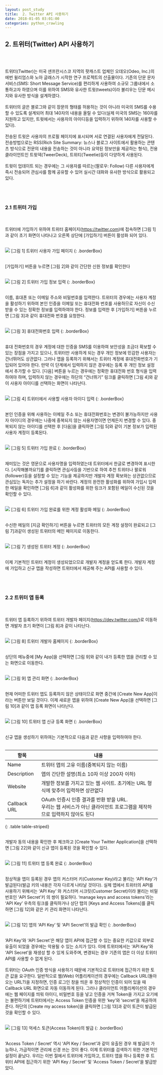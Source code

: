 ```yaml
---
layout: post_study
title:  2. Twitter API 사용하기
date: 2018-01-05 03:01:00
categories: python_crawling
---
```

## 2. 트위터(Twitter) API 사용하기
<br/><br/>

트위터(Twitter)는 미국 샌프란시스코 지역의 팟캐스트 업체인 오데오(Odeo, Inc.)의 에번 윌리엄스와 노아 글래스가 시작한 연구 프로젝트의 산출물이다. 기존의 단문 문자 서비스(SMS: Short Message Service)를 편리하게 사용하여 소규모 그룹내에서 소통하고자 하였으며 이를 위하여 SMS와 유사한 트윗(tweets)이라 불리우는 단문 메시지와 유사한 방식을 설계하였다.
<br/><br/>
트위터의 글은 블로그와 같이 장문의 형태를 허용하는 것이 아니라 미국의 SMS를 수용할 수 있도록 설계되어 최대 140자의 내용을 올릴 수 있다(실제 미국의 SMS는 160자를 지원하고 있지만, 트윗에서는 사용자의 아이디등을 입력하기 위하여 140자를 사용할 수 있다).
<br/><br/>
전송된 트윗은 사용자의 프로필 페이지에 표시되며 서로 연결된 사용자에게 전달된다. 전송방법으로는 RSS(Rich Site Summary: 뉴스나 블로그 사이트에서 활용하는 콘텐츠 방식으로 전문의 내용을 전송하는 것이 아니라 요약된 정보만을 제공하는 형식), 전용 클라이언트인 트윗덱(TweerDeck), 트위티(Tweetie)등이 다양하게 사용된다.
<br/><br/>
트윗이 업데이트 되는 경우에는 그 사용자를 따르는(팔로우: Follow) 다른 사용자에게 즉시 전송되어 관심사를 함께 공유할 수 있어 실시간 대화와 유사한 방식으로 활용되고 있다.
<br/><br/>
<br/><br/>

### 2.1 트위터 가입
<br/><br/>
트위터에 가입하기 위하여 트위터 홈페이지(https://twitter.com)에 접속하면 [그림 1]과 같이 초기 화면이 나타나고 오른쪽 상단에 [가입하기] 버튼이 활성화 되어 있다.
<br/><br/>

![](/asset/study/python_crawling/2/12.jpg)
[그림 1] 트위터 사용자 가입 페이지
{: .borderBox}
<br/><br/>

[가입하기] 버튼을 누르면 [그림 2]와 같이 간단한 신원 정보를 확인한다
<br/><br/>

![](/asset/study/python_crawling/2/13.jpg)
[그림 2] 트위터 가입 정보 입력
{: .borderBox}
<br/><br/>

이름, 휴대폰 또는 이메일 주소와 비밀번호를 입력한다. 트위터의 경우에는 사용자 계정을 활성하기 위하여 본인 인증을 이메일 또는 휴대전화 번호를 사용하므로 자신이 수신 받을 수 있는 정확한 정보를 입력하여야 한다. 정보를 입력한 후 [가입하기] 버튼을 누르면 [그림 3]과 같이 휴대전화 번호를 요청한다.
<br/><br/>

![](/asset/study/python_crawling/2/14.jpg)
[그림 3] 휴대전화번호 입력
{: .borderBox}
<br/><br/>

휴대 전화번호의 경우 계정에 대한 인증을 SMS를 이용하여 보안성을 조금더 확보할 수 있는 장점을 가지고 있으나, 트위터만 사용하게 되는 경우 개인 정보에 민감한 사용자는 건너뛰어도 상관없다. 그러나 앱을 등록하기 위해서는 트위터 계정에 휴대전화번호가 기입되어 있어야 한다. 만약 이 단계에서 입력하지 않은 경우에는 등록 후 개인 정보 설정에서 추가할 수 있다. [다음] 버튼을 누르는 경우에는 정확한 휴대전화 번호 형식을 입력하여야 하며, 입력하지 않는 경우에는 하단의 “건너뛰기” 링크를 클릭하면 [그림 4]와 같이 사용자 아이디를 선택하는 화면이 나타난다.
<br/><br/>

![](/asset/study/python_crawling/2/15.jpg)
[그림 4] 트위터에서 사용할 사용자 아이디 입력
{: .borderBox}
<br/><br/>

본인 인증을 위해 사용하는 이메일 주소 또는 휴대전화번호는 변경이 불가능하지만 사용자 아이디의 경우에는 나중에 중복되지 않는 사용자명이면 언제든지 변경할 수 있다. 중복되지 않는 아이디를 선택한 후 [다음]을 클릭하면 [그림 5]와 같이 기본 정보가 입력된 사용자 계정이 등록된다.
<br/><br/>

![](/asset/study/python_crawling/2/16.jpg)
[그림 5] 트위터 가입 완료
{: .borderBox}
<br/><br/>

재미있는 것은 영문으로 사용자명을 입력하였는데 트위터에서 한글로 변경하여 표시한다. [시작해볼까요?]를 클릭하면 관심사등을 기반으로 하여 추천 트위터나 팔로워(follower)등을 설정할 수 있는 기능을 제공하지만 개발자 계정 확보와는 상관없으므로 관심있는 독자는 추가 설정을 하기 바란다.
계정의 완전한 활성화를 위하여 가입시 입력한 메일을 확인하면 [그림 6]과 같이 활성화를 위한 링크가 포함된 메일이 수신된 것을 확인할 수 있다.
<br/><br/>

![](/asset/study/python_crawling/2/17.jpg)
[그림 6] 트위터 가입 완료를 위한 계정 활성화 메일
{: .borderBox}
<br/><br/>

수신한 메일의 [지금 확인하기] 버튼을 누르면 트위터의 모든 계정 설정이 완료되고 [그림 7]과같이 생성된 트위터의 메인 페이지로 이동한다.
<br/><br/>

![](/asset/study/python_crawling/2/18.jpg)
[그림 7] 생성된 트위터 계정
{: .borderBox}
<br/><br/>

이제 기본적인 트위터 계정이 생성되었으므로 개발자 계정을 얻도록 한다. 개발자 계정에 가입하고 신규 앱을 작성하면 트위터에서 제공해 주는 API를 사용할 수 있다.
<br/><br/>
<br/><br/>

### 2.2	트위터 앱 등록
<br/><br/>
트위터 앱 등록하기 위하여 트위터 개발자 페이지(https://dev.twitter.com/)로 이동하면 개발자 초기 화면이 [그림 8]과 같이 나타난다.
<br/><br/>

![](/asset/study/python_crawling/2/19.jpg)
[그림 8] 트위터 개발자 홈페이지
{: .borderBox}
<br/><br/>

상단의 메뉴중에 [My App]을 선택하면 [그림 9]와 같이 내가 등록한 앱을 관리할 수 있는 화면으로 이동한다.
<br/><br/>

![](/asset/study/python_crawling/2/20.jpg)
[그림 9] 앱 관리 화면
{: .borderBox}
<br/><br/>

현재 어떠한 트위터 앱도 등록하지 않은 상태이므로 화면 중간에 [Create New App]이라는 버튼만 보일 것이다. 이제 새로운 앱을 위하여 [Create New App]을 선택하면 [그림 10]과 같이 앱 등록 화면이 나타난다.
<br/><br/>

![](/asset/study/python_crawling/2/21.jpg)
[그림 10] 트위터 앱 신규 등록 화면
{: .borderBox}
<br/><br/>

신규 앱을 생성하기 위하여는 기본적으로 다음과 같은 사항을 입력하여야 한다.
<br/><br/>

| 항목 | 내용 |
|--------|--------|
| Name | 트위터 앱의 고유 이름(중복되지 않는 이름) |
| Description | 앱의 간단한 설명(최소 10자 이상 200자 이하) |
| Website | 개발한 정보를 가지고 있는 웹 사이트. 초기에는 URL 형식에 맞추어 입력하면 상관없다 |
| Callback URL | OAuth 인증시 인증 결과를 반환 받을 URL.<br/>우리는 웹 서비스가 아닌 클라이언트 프로그램을 제작하므로 입력하지 않아도 된다|
{: .table table-striped}
<br/><br/>

개발자 동의 내용을 확인한 후 체크하고 [Create Your Twitter Application]을 선택하면 [그림 22]와 같이 신규 앱이 등록된 것을 확인할 수 있다.
<br/><br/>

![](/asset/study/python_crawling/2/22.jpg)
[그림 11] 트위터 앱 등록 완료
{: .borderBox}
<br/><br/>

정상적을 앱이 등록된 경우 앱의 커스터머 키(Customer Key)라고 불리는 ‘API Key’가 발급된다(발급 키의 내용은 각자 다르게 나타날 것이다). 실제 앱에서 트위터의 API를 사용하기 위해서는 ‘API Key’ 와 커스터머 시크릿(Customer Secret)이라 불리는 비밀번호인 ‘API Secret’키 의 쌍이 필요하다. ‘manage keys and access tokens’라는 ‘API Key’ 우측의 링크를 클릭하거나 상단 탭의 [Keys and Access Tokens]를 클릭하면 [그림 12]와 같은 키 관리 화면이 나타난다.
<br/><br/>

![](/asset/study/python_crawling/2/23.jpg)
[그림 12] 앱의 ‘API Key’ 및 ‘API Secret’의 발급 확인
{: .borderBox}
<br/><br/>

‘API Key’와 ‘API Secret’은 해당 앱이 API에 접근할 수 있는 중요한 키값으로 외부로 유출이 되었을 경우에는 악용될 수 있는 소지가 있다. 이에 트위터에서는 ‘API Key’와 ‘API Secret’을 재생성 할 수 있게 도와주며, 변경되는 경우 기존의 앱은 더 이상 트위터 API를 사용할 수 없게 된다.
<br/><br/>
트위터는 OAuth 인증 방식을 사용하기 때문에 기본적으로 트위터에 접근하기 위한 토큰 값을 요구한다. 일반적으로 웹(Web) 어플리케이션의 경우에는 Callback URL(돌아오는 URL?)을 지정하면, 인증 로그인 창을 띄운 후 정상적인 인증이 되어 있을 때 Callback URL 화면으로 자동 이동하게 된다. 그러나 클라이언트 어플리케이션의 경우에는 웹 페이지를 띄워 아이디, 비밀번호 등을 넣고 인증을 거쳐 Token을 가지고 오기에는 불편하기에 트위터에서는 Access Token 인증을 위한 ‘key’와 ‘secret’을 제공하여 준다. 하단의 [Create my access token]을 클릭하면 [그림 13]과 같이 토큰이 발급된 것을 확인할 수 있다.
<br/><br/>

![](/asset/study/python_crawling/2/24.jpg)
[그림 13] 억세스 토큰(Access Token)의 발급
{: .borderBox}
<br/><br/>

‘Access Token / Secret’ 역시 ‘API Key / Secret’과 같이 유출된 경우 재 발급이 가능하나, 가급적이면 관리에 신경 쓰는 것이 좋다. 이제 트위터를 검색하기 위한 기본적인 설정이 끝났다. 우리는 이번 절에서 트위터에 가입하고, 트위터 앱을 하나 등록한 후 트위터 API에 접근하기 위한 ‘API Key / Secret’ 및 ‘Access Token / Secret’을 발급받았다.












